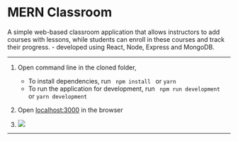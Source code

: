 # MERN Classroom

A simple web-based classroom application that allows instructors to add courses with lessons, while students can enroll in these courses and track their progress. - developed using React, Node, Express and MongoDB.

----
1. Open command line in the cloned folder,
   - To install dependencies, run ```  npm install  ``` or ``` yarn ```
   - To run the application for development, run ```  npm run development  ``` or ``` yarn development ```
2. Open [localhost:3000](http://localhost:3000/) in the browser

3. ![](https://berkleyillustration.com/cdn/shop/products/capybaraThumb.jpg?v=1531865484)
----
